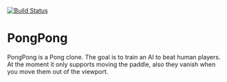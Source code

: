 [![Build Status](https://github.com/elisabeth96/PongPong/workflows/Build/badge.svg)](https://github.com/eli96/PongPong/actions?query=workflow%3ABuild)
# PongPong  
PongPong is a Pong clone. The goal is to train an AI to beat human players. At the moment it only supports moving the paddle,
also they vanish when you move them out of the viewport.
